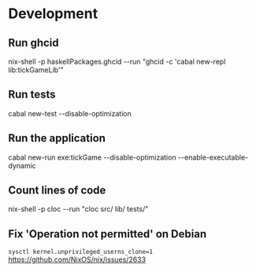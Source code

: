 
# Development

## Run ghcid
nix-shell -p haskellPackages.ghcid --run "ghcid -c 'cabal new-repl lib:tickGameLib'"

## Run tests
cabal new-test --disable-optimization

## Run the application
cabal new-run exe:tickGame --disable-optimization --enable-executable-dynamic

## Count lines of code
nix-shell -p cloc --run "cloc src/ lib/ tests/"

## Fix 'Operation not permitted' on Debian
`sysctl kernel.unprivileged_userns_clone=1`
https://github.com/NixOS/nix/issues/2633
